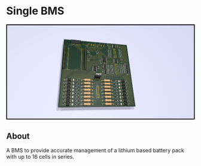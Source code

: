 # Single BMS
![Product Name Screen Shot][product-screenshot]

## About
A BMS to provide accurate management of a lithium based battery pack with up to 16 cells in series.


[product-screenshot]: SingleBMS/images/SingleBMS.png

